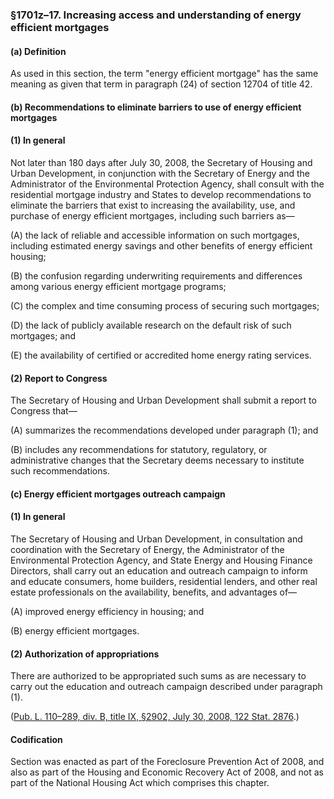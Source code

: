 ### §1701z–17. Increasing access and understanding of energy efficient mortgages ###

[]()

#### (a) Definition ####

As used in this section, the term "energy efficient mortgage" has the same meaning as given that term in paragraph (24) of section 12704 of title 42.

[]()

#### (b) Recommendations to eliminate barriers to use of energy efficient mortgages ####

[]()

#### (1) In general ####

Not later than 180 days after July 30, 2008, the Secretary of Housing and Urban Development, in conjunction with the Secretary of Energy and the Administrator of the Environmental Protection Agency, shall consult with the residential mortgage industry and States to develop recommendations to eliminate the barriers that exist to increasing the availability, use, and purchase of energy efficient mortgages, including such barriers as—

[]()

(A) the lack of reliable and accessible information on such mortgages, including estimated energy savings and other benefits of energy efficient housing;

[]()

(B) the confusion regarding underwriting requirements and differences among various energy efficient mortgage programs;

[]()

(C) the complex and time consuming process of securing such mortgages;

[]()

(D) the lack of publicly available research on the default risk of such mortgages; and

[]()

(E) the availability of certified or accredited home energy rating services.

[]()

#### (2) Report to Congress ####

The Secretary of Housing and Urban Development shall submit a report to Congress that—

[]()

(A) summarizes the recommendations developed under paragraph (1); and

[]()

(B) includes any recommendations for statutory, regulatory, or administrative changes that the Secretary deems necessary to institute such recommendations.

[]()

#### (c) Energy efficient mortgages outreach campaign ####

[]()

#### (1) In general ####

The Secretary of Housing and Urban Development, in consultation and coordination with the Secretary of Energy, the Administrator of the Environmental Protection Agency, and State Energy and Housing Finance Directors, shall carry out an education and outreach campaign to inform and educate consumers, home builders, residential lenders, and other real estate professionals on the availability, benefits, and advantages of—

[]()

(A) improved energy efficiency in housing; and

[]()

(B) energy efficient mortgages.

[]()

#### (2) Authorization of appropriations ####

There are authorized to be appropriated such sums as are necessary to carry out the education and outreach campaign described under paragraph (1).

([Pub. L. 110–289, div. B, title IX, §2902, July 30, 2008, 122 Stat. 2876](/statviewer.htm?volume=122&page=2876).)

#### Codification ####

Section was enacted as part of the Foreclosure Prevention Act of 2008, and also as part of the Housing and Economic Recovery Act of 2008, and not as part of the National Housing Act which comprises this chapter.